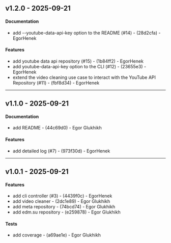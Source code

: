## v1.2.0 - 2025-09-21
#### Documentation
- add --youtube-data-api-key option to the README (#14) - (28d2cfa) - EgorHenek
#### Features
- add youtube data api repository (#15) - (1b84ff2) - EgorHenek
- add youtube-data-api-key option to the CLI (#12) - (23655e3) - EgorHenek
- extend the video cleaning use case to interact with the YouTube API Repository (#11) - (fbf8d34) - EgorHenek

- - -

## v1.1.0 - 2025-09-21
#### Documentation
- add README - (44c69d0) - Egor Glukhikh
#### Features
- add detailed log (#7) - (973f30d) - EgorHenek

- - -

## v1.0.1 - 2025-09-21
#### Features
- add cli controller (#3) - (4439f0c) - EgorHenek
- add video cleaner - (2dc1e89) - Egor Glukhikh
- add meta repository - (74bcd74) - Egor Glukhikh
- add edm.su repository - (e259878) - Egor Glukhikh
#### Tests
- add coverage - (a69ae1e) - Egor Glukhikh


